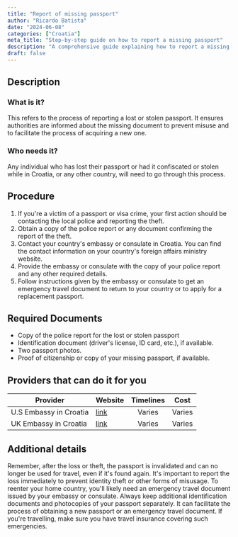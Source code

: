 ```yaml
---
title: "Report of missing passport"
author: "Ricardo Batista"
date: "2024-06-08"
categories: ["Croatia"]
meta_title: "Step-by-step guide on how to report a missing passport"
description: "A comprehensive guide explaining how to report a missing passport, necessary documents, and additional details."
draft: false
---
```


## Description
### What is it?
This refers to the process of reporting a lost or stolen passport. It ensures authorities are informed about the missing document to prevent misuse and to facilitate the process of acquiring a new one. 
### Who needs it?
Any individual who has lost their passport or had it confiscated or stolen while in Croatia, or any other country, will need to go through this process.

## Procedure
1. If you're a victim of a passport or visa crime, your first action should be contacting the local police and reporting the theft.
2. Obtain a copy of the police report or any document confirming the report of the theft.
3. Contact your country's embassy or consulate in Croatia. You can find the contact information on your country's foreign affairs ministry website. 
4. Provide the embassy or consulate with the copy of your police report and any other required details.
5. Follow instructions given by the embassy or consulate to get an emergency travel document to return to your country or to apply for a replacement passport.

## Required Documents
- Copy of the police report for the lost or stolen passport
- Identification document (driver's license, ID card, etc.), if available.
- Two passport photos.
- Proof of citizenship or copy of your missing passport, if available.

## Providers that can do it for you

| Provider         |     Website     |     Timelines    |       Cost      |
| --------------- | --------------- |  :-------------: | :-------------: |
| U.S Embassy in Croatia   |  [link](https://hr.usembassy.gov/)       |      Varies      |        Varies       |
| UK Embassy in Croatia   |  [link](https://www.gov.uk/world/organisations/british-embassy-zagreb) |      Varies      |        Varies       |

## Additional details
Remember, after the loss or theft, the passport is invalidated and can no longer be used for travel, even if it's found again. It's important to report the loss immediately to prevent identity theft or other forms of misusage. To reenter your home country, you'll likely need an emergency travel document issued by your embassy or consulate.
Always keep additional identification documents and photocopies of your passport separately. It can facilitate the process of obtaining a new passport or an emergency travel document. If you're travelling, make sure you have travel insurance covering such emergencies.

